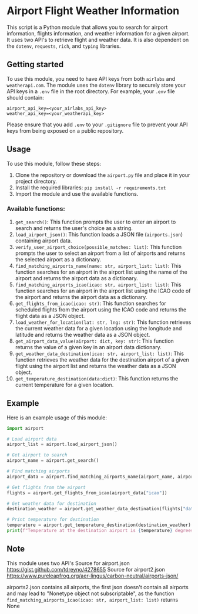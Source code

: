 # Airport Flight Weather Information

This script is a Python module that allows you to search for airport information, flights information, and weather information for a given airport. It uses two API's to retrieve flight and weather data. It is also dependent on the `dotenv`, `requests`, `rich`, and `typing` libraries.

## Getting started

To use this module, you need to have API keys from both `airlabs` and `weatherapi.com`. The module uses the `dotenv` library to securely store your API keys in a `.env` file in the root directory. For example, your `.env` file should contain:

```
airport_api_key=<your_airlabs_api_key>
weather_api_key=<your_weatherapi_key>
```

Please ensure that you add `.env` to your `.gitignore` file to prevent your API keys from being exposed on a public repository.

## Usage

To use this module, follow these steps:

1. Clone the repository or download the `airport.py` file and place it in your project directory.
2. Install the required libraries: `pip install -r requirements.txt`
3. Import the module and use the available functions.

### Available functions:

1. `get_search()`: This function prompts the user to enter an airport to search and returns the user's choice as a string.
2. `load_airport_json()`: This function loads a JSON file (`airports.json`) containing airport data.
3. `verify_user_airport_choice(possible_matches: list)`: This function prompts the user to select an airport from a list of airports and returns the selected airport as a dictionary.
4. `find_matching_airports_name(name: str, airport_list: list)`: This function searches for an airport in the airport list using the name of the airport and returns the airport data as a dictionary.
5. `find_matching_airports_icao(icao: str, airport_list: list)`: This function searches for an airport in the airport list using the ICAO code of the airport and returns the airport data as a dictionary.
6. `get_flights_from_icao(icao: str)`: This function searches for scheduled flights from the airport using the ICAO code and returns the flight data as a JSON object.
7. `load_weather_for_location(lat: str, lng: str)`: This function retrieves the current weather data for a given location using the longitude and latitude and returns the weather data as a JSON object.
8. `get_airport_data_value(airport: dict, key: str)`: This function returns the value of a given key in an airport data dictionary.
9. `get_weather_data_destination(icao: str, airport_list: list)`: This function retrieves the weather data for the destination airport of a given flight using the airport list and returns the weather data as a JSON object.
10. `get_temperature_destination(data:dict)`: This function returns the current temperature for a given location.

## Example

Here is an example usage of this module:

```python
import airport

# Load airport data
airport_list = airport.load_airport_json()

# Get airport to search
airport_name = airport.get_search()

# Find matching airports
airport_data = airport.find_matching_airports_name(airport_name, airport_list)

# Get flights from the airport
flights = airport.get_flights_from_icao(airport_data["icao"])

# Get weather data for destination
destination_weather = airport.get_weather_data_destination(flights["data"][0]["flight"]["arrival"]["icao"], airport_list)

# Print temperature for destination
temperature = airport.get_temperature_destination(destination_weather)
print(f"Temperature at the destination airport is {temperature} degrees Celsius")
```

## Note

This module uses two API's
Source for airport.json https://gist.github.com/tdreyno/4278655
Source for airport2.json https://www.pureleapfrog.org/aer-lingus/carbon-neutral/airports-json/

airports2.json contains all airports, the first json doesn't contain all airports and may lead to "Nonetype object not subscriptable", as the function `find_matching_airports_icao(icao: str, airport_list: list)` returns None
